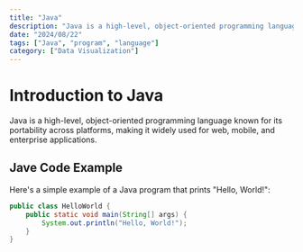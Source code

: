 ```yaml
---
title: "Java"
description: "Java is a high-level, object-oriented programming language known for its portability across platforms, making it widely used for web, mobile, and enterprise applications."
date: "2024/08/22"
tags: ["Java", "program", "language"]
category: ["Data Visualization"]
---
```


# Introduction to Java

Java is a high-level, object-oriented programming language known for its portability across platforms, making it widely used for web, mobile, and enterprise applications.

## Jave Code Example

Here's a simple example of a Java program that prints "Hello, World!":

```java
public class HelloWorld {
    public static void main(String[] args) {
        System.out.println("Hello, World!");
    }
}
